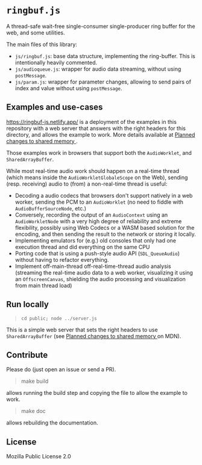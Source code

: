# `ringbuf.js`

A thread-safe wait-free single-consumer single-producer ring buffer for the web,
and some utilities.

The main files of this library:

- `js/ringbuf.js`: base data structure, implementing the ring-buffer. This is
  intentionally heavily commented.
- `js/audioqueue.js`: wrapper for audio data streaming, without using
  `postMessage`.
- `js/param.js`: wrapper for parameter changes, allowing to send pairs of index
  and value without using `postMessage`.

## Examples and use-cases

<https://ringbuf-js.netlify.app/> is a deployment of the examples in this
repository with a web server that answers with the right headers for this
directory, and allows the example to work. More details available at [Planned
changes to shared memory
](https://developer.mozilla.org/en-US/docs/Web/JavaScript/Reference/Global_Objects/SharedArrayBuffer/Planned_changes).

Those examples work in browsers that support both the `AudioWorklet`, and
`SharedArrayBuffer`.

While most real-time audio work should happen on a real-time thread (which means
inside the `AudioWorkletGlobaleScope` on the Web), sending (resp. receiving) audio
to (from) a non-real-time thread is useful:

- Decoding a audio codecs that browsers don't support natively in a web worker,
  sending the PCM to an `AudioWorklet` (no need to fiddle with
  `AudioBufferSourceNode`, etc.)
- Conversely, recording the output of an `AudioContext` using an
  `AudioWorkletNode` with a very high degree of reliability and extreme
  flexibility, possibly using Web Codecs or a WASM based solution for the
  encoding, and then sending the result to the network or storing it locally.
- Implementing emulators for (e.g.) old consoles that only had one execution
  thread and did everything on the same CPU
- Porting code that is using a push-style audio API (`SDL_QueueAudio`) without
  having to refactor everything.
- Implement off-main-thread off-real-time-thread audio analysis (streaming the
  real-time audio data to a web worker, visualizing it using an
  `OffscreenCanvas`, shielding the audio processing and visualization from main
  thread load)

## Run locally

> `cd public; node ../server.js`

This is a simple web server that sets the right headers to use
`SharedArrayBuffer` (see [Planned changes to shared memory
](https://developer.mozilla.org/en-US/docs/Web/JavaScript/Reference/Global_Objects/SharedArrayBuffer/Planned_changes)
on MDN).

## Contribute

Please do (just open an issue or send a PR).

> make build

allows running the build step and copying the file to allow the example to work.

> make doc

allows rebuilding the documentation.

## License

Mozilla Public License 2.0
